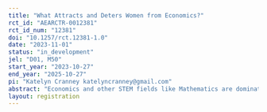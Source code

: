 ```yaml
---
title: "What Attracts and Deters Women from Economics?"
rct_id: "AEARCTR-0012381"
rct_id_num: "12381"
doi: "10.1257/rct.12381-1.0"
date: "2023-11-01"
status: "in_development"
jel: "D01, M50"
start_year: "2023-10-27"
end_year: "2025-10-27"
pi: "Katelyn Cranney katelyncranney@gmail.com"
abstract: "Economics and other STEM fields like Mathematics are dominated by men, but research finds that simple low cost informational interventions can impact interest in economics, and that higher-cost mentoring interventions–especially from women–have the potential to attract more women to these fields. By administering information and providing mentor opportunities to women at the early stages of their education, we can increase the number of women in these fields and lessen the gender gap. We propose a multi-step, multi-site, theory informed randomized controlled trial (RCT) designed to increase the presence and success of women throughout the economics discipline while also measuring interest in Mathematics. First, we will administer an incentive-compatible pre-survey to high school and college students investigating what attributes attract women to Economics. This will inform the design of our RCT. Second, we will run a theoretically-informed RCT on college and high school students which randomizes informational interventions that highlight one of the pre-survey informed attributes that attract women to economics (e.g. mentoring). Our theoretical model predicts that by sending both high and low signals about a specific attribute, we can disentangle the effect of beliefs about this attribute versus other deterrents in pushing women away from Economics and Mathematics. Through our collaboration with the respective partners, we will measure self-reported interest in Economics and Mathematics for all of our sample, subsequent course enrollments/grades for those in our college sample as well as interest/completion of a college peer mentoring program. We will concentrate our analysis on measuring interest in courses, majors and minors in both Economics and Mathematics. Third, for those in our college sample who are interested in peer-mentoring, we randomize whether they receive mentoring from a male or female mentor in an important extension of Canaan and Mouganie (2021). "
layout: registration
---
```


